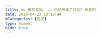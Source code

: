 ```yaml
---
title: wo 要的幸福.... 已经来临了对庅? 亲爱的
date: 2010-04-23 13:10:44
mCategories: [说说]
type: moment
hide: true
---
```


